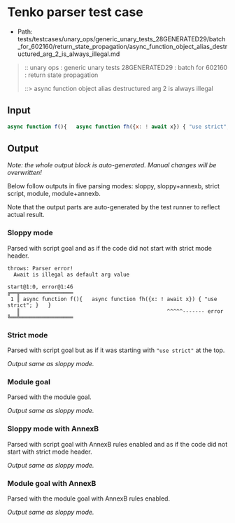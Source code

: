 # Tenko parser test case

- Path: tests/testcases/unary_ops/generic_unary_tests_28GENERATED29/batch_for_602160/return_state_propagation/async_function_object_alias_destructured_arg_2_is_always_illegal.md

> :: unary ops : generic unary tests 28GENERATED29 : batch for 602160 : return state propagation
>
> ::> async function object alias destructured arg 2 is always illegal

## Input

`````js
async function f(){   async function fh({x: ! await x}) { "use strict"; }   }
`````

## Output

_Note: the whole output block is auto-generated. Manual changes will be overwritten!_

Below follow outputs in five parsing modes: sloppy, sloppy+annexb, strict script, module, module+annexb.

Note that the output parts are auto-generated by the test runner to reflect actual result.

### Sloppy mode

Parsed with script goal and as if the code did not start with strict mode header.

`````
throws: Parser error!
  Await is illegal as default arg value

start@1:0, error@1:46
╔══╦═════════════════
 1 ║ async function f(){   async function fh({x: ! await x}) { "use strict"; }   }
   ║                                               ^^^^^------- error
╚══╩═════════════════

`````

### Strict mode

Parsed with script goal but as if it was starting with `"use strict"` at the top.

_Output same as sloppy mode._

### Module goal

Parsed with the module goal.

_Output same as sloppy mode._

### Sloppy mode with AnnexB

Parsed with script goal with AnnexB rules enabled and as if the code did not start with strict mode header.

_Output same as sloppy mode._

### Module goal with AnnexB

Parsed with the module goal with AnnexB rules enabled.

_Output same as sloppy mode._
